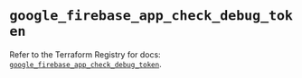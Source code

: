 # `google_firebase_app_check_debug_token`

Refer to the Terraform Registry for docs: [`google_firebase_app_check_debug_token`](https://registry.terraform.io/providers/hashicorp/google-beta/5.23.0/docs/resources/google_firebase_app_check_debug_token).
